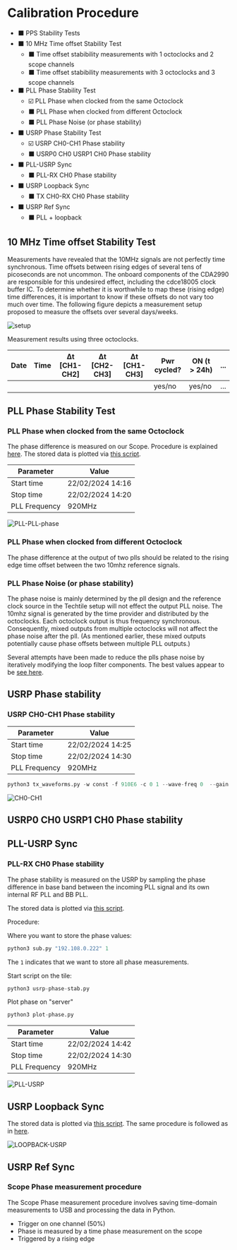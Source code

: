 # Calibration Procedure

- ⬛ PPS Stability Tests
- ⬛ 10 MHz Time offset Stability Test
  * ⬛ Time offset stabibility measurements with 1 octoclocks and 2 scope channels
  * ⬛ Time offset stabibility measurements with 3 octoclocks and 3 scope channels
- ⬛ PLL Phase Stability Test
  * ☑️ PLL Phase when clocked from the same Octoclock
  * ⬛ PLL Phase when clocked from different Octoclock
  * ⬛ PLL Phase Noise (or phase stability)
- ⬛ USRP Phase Stability Test   
  * ☑️ USRP CH0-CH1 Phase stability
  * ⬛ USRP0 CH0 USRP1 CH0 Phase stability
- ⬛ PLL-USRP Sync
  * ⬛ PLL-RX CH0 Phase stability
- ⬛ USRP Loopback Sync
  * ⬛ TX CH0-RX CH0 Phase stability
- ⬛ USRP Ref Sync
  * ⬛ PLL + loopback


## 10 MHz Time offset Stability Test
Measurements have revealed that the 10MHz signals are not perfectly time synchronous. Time offsets between rising edges of several tens of picoseconds are not uncommon. The onboard components of the CDA2990 are responsible for this undesired effect, including the cdce18005 clock buffer IC. To determine whether it is worthwhile to map these (rising edge) time differences, it is important to know if these offsets do not vary too much over time. The following figure depicts a measurement setup proposed to measure the offsets over several days/weeks.

![setup](https://github.com/techtile-by-dramco/experiments/blob/main/00_calibration/figures/octoclock-time-offset-stability-setup.drawio.png)

Measurement results using three octoclocks.

| Date | Time | Δt [CH1-CH2] | Δt [CH2-CH3] | Δt [CH1-CH3] | Pwr cycled? | ON (t > 24h) | ... |
|-|-|-|-|-|-|-|-|
| | | | | | yes/no | yes/no | ... |

## PLL Phase Stability Test

### PLL Phase when clocked from the same Octoclock

The phase difference is measured on our Scope. Procedure is explained [here](#scope-phase-measurement-procedure).
The stored data is plotted via [this script](data/plot-hist-scope.py).


| Parameter | Value |
|-|-|
|Start time | 22/02/2024 14:16|
|Stop time | 22/02/2024 14:20|
|PLL Frequency|920MHz|


![PLL-PLL-phase](data/PLL-PLL-phase-plot.png)


### PLL Phase when clocked from different Octoclock

The phase difference at the output of two plls should be related to the rising edge time offset between the two 10mhz reference signals.

### PLL Phase Noise (or phase stability)

The phase noise is mainly determined by the pll design and the reference clock source in the Techtile setup will not effect the output PLL noise. The 10mhz signal is generated by the time provider and distributed by the octoclocks. Each octoclock output is thus frequency synchronous. Consequently, mixed outputs from multiple octoclocks will not affect the phase noise after the pll. (As mentioned earlier, these mixed outputs potentially cause phase offsets between multiple PLL outputs.)

Several attempts have been made to reduce the plls phase noise by iteratively modifying the loop filter components. The best values appear to be [see here](https://github.com/techtile-by-dramco/reciprocity-calibration-hardware/tree/main/hardware/ursp-pll-board).

## USRP Phase stability

### USRP CH0-CH1 Phase stability

| Parameter | Value |
|-|-|
|Start time | 22/02/2024 14:25|
|Stop time | 22/02/2024 14:30|
|PLL Frequency|920MHz|

```python
python3 tx_waveforms.py -w const -f 910E6 -c 0 1 --wave-freq 0  --gain 50 --wave-ampl 1.0 -d 600
```

![CH0-CH1](data/CH0-CH1-plot.png)

## USRP0 CH0 USRP1 CH0 Phase stability

## PLL-USRP Sync

### PLL-RX CH0 Phase stability

The phase stability is measured on the USRP by sampling the phase difference in base band between the incoming PLL signal and its own internal RF PLL and BB PLL.

The stored data is plotted via [this script](data/plot-phase-USRP.py).


Procedure:

Where you want to store the phase values:
```python
python3 sub.py "192.108.0.222" 1
```
The `1` indicates that we want to store all phase measurements.

Start script on the tile:
```python
python3 usrp-phase-stab.py
```

Plot phase on "server"
```python
python3 plot-phase.py
```

| Parameter | Value |
|-|-|
|Start time | 22/02/2024 14:42|
|Stop time | 22/02/2024 14:30|
|PLL Frequency|920MHz|


![PLL-USRP](data/received_data_CH0_ALL_2024-02-22_14-10-06.png)


## USRP Loopback Sync

The stored data is plotted via [this script](data/plot-phase-USRP.py). The same procedure is followed as in [here](#pll-rx-ch0-phase-stability).

![LOOPBACK-USRP](data/received_data_CH1_ALL_2024-02-22_14-10-06.png)


## USRP Ref Sync


### Scope Phase measurement procedure

The Scope Phase measurement procedure involves saving time-domain measurements to USB and processing the data in Python.
- Trigger on one channel (50%)
- Phase is measured by a time phase measurement on the scope
- Triggered by a rising edge
